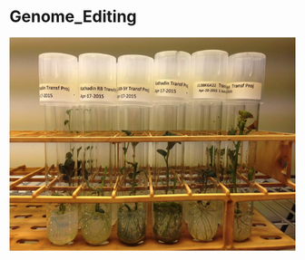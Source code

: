 # Genome_Editing
![ScreenShot](https://github.com/fenciso13/Genome_Editing/blob/master/pdf/portada.png)
